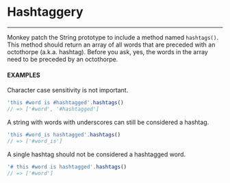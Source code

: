 # Hashtaggery

------

Monkey patch the String prototype to include a method named `hashtags()`. This method should return an array of all words that are preceded with an octothorpe (a.k.a. hashtag). Before you ask, yes, the words in the array need to be preceded by an octothorpe.

#### EXAMPLES

Character case sensitivity is not important.

``` javascript
'this #word is #hashtagged'.hashtags()
// => ['#word', '#hashtagged']
```

A string with words with underscores can still be considered a hashtag.

``` javascript
'this #word_is hashtagged'.hashtags()
// => ['#word_is']
```

A single hashtag should not be considered a hashtagged word.

``` javascript
'# this #word is hashtagged'.hashtags()
// => ['#word']
```

